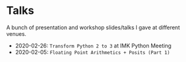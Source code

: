 # Talks

A bunch of presentation and workshop slides/talks I gave at different venues.

- 2020-02-26: `Transform Python 2 to 3` at IMK Python Meeting
- 2020-02-05: `Floating Point Arithmetics + Posits (Part 1)`
